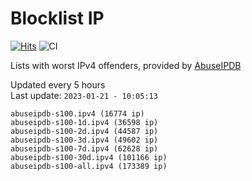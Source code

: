 # Blocklist IP

[![Hits](https://hits.seeyoufarm.com/api/count/incr/badge.svg?url=https%3A%2F%2Fgithub.com%2Fborestad%2Fblocklist-ip%2F&count_bg=%2379C83D&title_bg=%23555555&icon=&icon_color=%23E7E7E7&title=hits&edge_flat=false)](https://hits.seeyoufarm.com)  ![CI](https://img.shields.io/github/workflow/status/borestad/blocklist-ip/CI?style=flat-square)

Lists with worst IPv4 offenders, provided by [AbuseIPDB](https://www.abuseipdb.com/)

<!-- FOOTER-PLACEHOLDER -->
Updated every 5 hours<br>
Last update: `2023-01-21 - 10:05:13`
```
abuseipdb-s100.ipv4 (16774 ip)
abuseipdb-s100-1d.ipv4 (36598 ip)
abuseipdb-s100-2d.ipv4 (44587 ip)
abuseipdb-s100-3d.ipv4 (49602 ip)
abuseipdb-s100-7d.ipv4 (62628 ip)
abuseipdb-s100-30d.ipv4 (101166 ip)
abuseipdb-s100-all.ipv4 (173389 ip)
```
